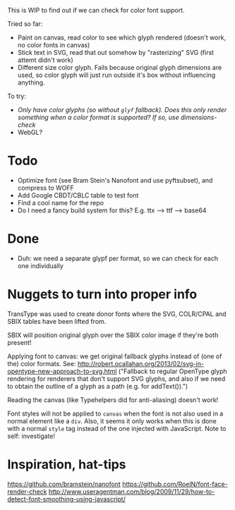 This is WIP to find out if we can check for color font support.

Tried so far:

- Paint on canvas, read color to see which glyph rendered (doesn't work, no color fonts in canvas)
- Stick text in SVG, read that out somehow by "rasterizing" SVG (first attemt didn't work)
- Different size color glyph. Fails because original glyph dimensions are used, so color glyph will just run outside it's box without influencing anything.

To try:

- *Only have color glyphs (so without `glyf` fallback). Does this only render something when a color format is supported? If so, use dimensions-check*
- WebGL?

# Todo

- Optimize font (see Bram Stein's Nanofont and use pyftsubset), and compress to WOFF
- Add Google CBDT/CBLC table to test font
- Find a cool name for the repo
- Do I need a fancy build system for this? E.g. ttx --> ttf --> base64

# Done

- Duh: we need a separate glypf per format, so we can check for each one individually


# Nuggets to turn into proper info

TransType was used to create donor fonts where the SVG, COLR/CPAL and SBIX tables have been lifted from.

SBIX will position original glyph over the SBIX color image if they're both present!

Applying font to canvas: we get original fallback glyphs instead of (one of the) color formats. See: http://robert.ocallahan.org/2013/02/svg-in-opentype-new-approach-to-svg.html ("Fallback to regular OpenType glyph rendering for renderers that don't support SVG glyphs, and also if we need to obtain the outline of a glyph as a path (e.g. for <canvas> addText()).")

Reading the canvas (like Typehelpers did for anti-aliasing) doesn't work!

Font styles will not be applied to `canvas` when the font is not also used in a normal element like a `div`. Also, it seems it only works when this is done with a normal `style` tag instead of the one injected with JavaScript. Note to self: investigate!

# Inspiration, hat-tips

https://github.com/bramstein/nanofont
https://github.com/RoelN/font-face-render-check
http://www.useragentman.com/blog/2009/11/29/how-to-detect-font-smoothing-using-javascript/